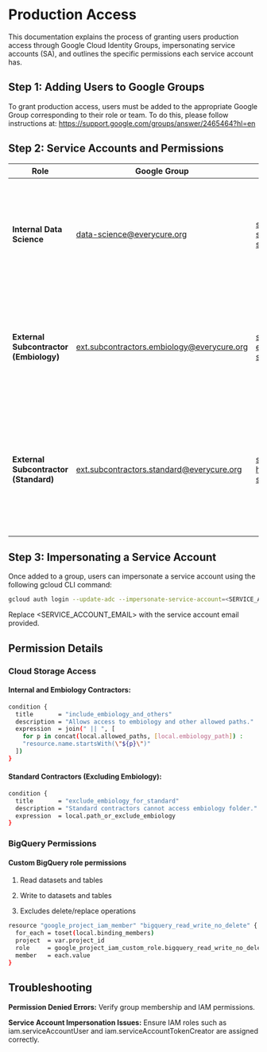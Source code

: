 # Production Access

This documentation explains the process of granting users production access through Google Cloud Identity Groups, impersonating service accounts (SA), and outlines the specific permissions each service account has.

## Step 1: Adding Users to Google Groups

To grant production access, users must be added to the appropriate Google Group corresponding to their role or team. To do this, please follow instructions at: https://support.google.com/groups/answer/2465464?hl=en

## Step 2: Service Accounts and Permissions

| **Role**                             | **Google Group**                                      | **Service Account**                                                           | **Permissions**                                                                                                                                                                 |
|--------------------------------------|--------------------------------------------------------|--------------------------------------------------------------------------------|----------------------------------------------------------------------------------------------------------------------------------------------------------------------------------|
| **Internal Data Science**            | data-science@everycure.org                             | sa-internal-data-science@mtrx-hub-prod-sms.iam.gserviceaccount.com            | - Access to embiology and other allowed paths  <br> - BigQuery read/write (no delete) <br> - Access to dev datasets <br> - View Kubernetes clusters (`roles/container.clusterViewer`) <br> - Write to Artifact Registry (`roles/artifactregistry.writer`) <br> - Manage containers (`roles/container.developer`) |
| **External Subcontractor (Embiology)** | ext.subcontractors.embiology@everycure.org             | sa-subcon-embiology@mtrx-hub-prod-sms.iam.gserviceaccount.com                 | - Access to embiology and other allowed paths <br> - BigQuery read/write (no delete) <br> - Access to dev datasets <br> - View Kubernetes clusters (`roles/container.clusterViewer`) <br> - Write to Artifact Registry (`roles/artifactregistry.writer`) <br> - Manage containers (`roles/container.developer`) |
| **External Subcontractor (Standard)** | ext.subcontractors.standard@everycure.org              | sa-subcon-standard@mtrx-hub-prod-sms.iam.gserviceaccount.com                  | - **Restricted from embiology folder** <br> - General access to permitted Cloud Storage paths <br> - BigQuery read/write (no delete) <br> - Access to dev datasets <br> - View Kubernetes clusters (`roles/container.clusterViewer`) <br> - Write to Artifact Registry (`roles/artifactregistry.writer`) <br> - Manage containers (`roles/container.developer`) |

## Step 3: Impersonating a Service Account

Once added to a group, users can impersonate a service account using the following gcloud CLI command:

```bash
gcloud auth login --update-adc --impersonate-service-account=<SERVICE_ACCOUNT_EMAIL>
```

Replace <SERVICE_ACCOUNT_EMAIL> with the service account email provided.


## Permission Details

### Cloud Storage Access

#### Internal and Embiology Contractors:
```bash
condition {
  title       = "include_embiology_and_others"
  description = "Allows access to embiology and other allowed paths."
  expression  = join(" || ", [
    for p in concat(local.allowed_paths, [local.embiology_path]) :
    "resource.name.startsWith(\"${p}\")"
  ])
}
```

#### Standard Contractors (Excluding Embiology):
```bash
condition {
  title       = "exclude_embiology_for_standard"
  description = "Standard contractors cannot access embiology folder."
  expression  = local.path_or_exclude_embiology
}
```


### BigQuery Permissions

#### Custom BigQuery role permissions

1. Read datasets and tables

2. Write to datasets and tables

3. Excludes delete/replace operations
```bash
resource "google_project_iam_member" "bigquery_read_write_no_delete" {
  for_each = toset(local.binding_members)
  project  = var.project_id
  role     = google_project_iam_custom_role.bigquery_read_write_no_delete.id
  member   = each.value
}
```

## Troubleshooting

**Permission Denied Errors:** Verify group membership and IAM permissions.

**Service Account Impersonation Issues:** Ensure IAM roles such as iam.serviceAccountUser and iam.serviceAccountTokenCreator are assigned correctly.